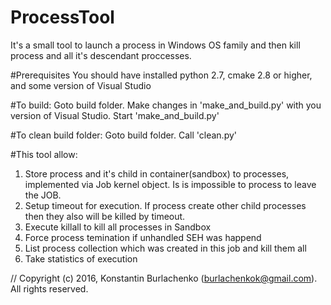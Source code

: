 # ProcessTool 

It's a small tool to launch a process in Windows OS family and then kill process and all it's descendant proccesses.

#Prerequisites
 You should have installed python 2.7, cmake 2.8 or higher, and some version of Visual Studio

#To build:
 Goto build folder. Make changes in 'make_and_build.py' with you version of Visual Studio. Start 'make_and_build.py'

#To clean build folder:
 Goto build folder. Call 'clean.py'

#This tool allow:
1. Store process and it's child in container(sandbox) to processes, implemented via Job kernel object. Is is impossible to process to leave the JOB.
2. Setup timeout for execution. If process create other child processes then they also will be killed by timeout.
3. Execute killall to kill all processes in Sandbox
4. Force process temination if unhandled SEH was happend
5. List process collection which was created in this job and kill them all
6. Take statistics of execution

// Copyright (c) 2016, Konstantin Burlachenko (burlachenkok@gmail.com).  All rights reserved.
